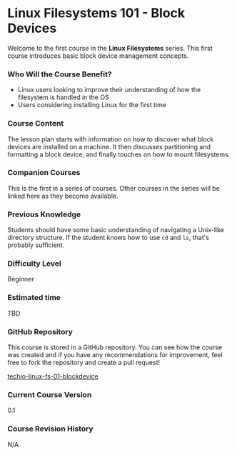 # Linux Filesystems 101 - Block Devices

Welcome to the first course in the **Linux Filesystems** series. This first course introduces basic block device management concepts.

### Who Will the Course Benefit?
 - Linux users looking to improve their understanding of how the filesystem is handled in the OS
 - Users considering installing Linux for the first time

### Course Content
The lesson plan starts with information on how to discover what block devices are installed on a machine. It then discusses partitioning and formatting a block device, and finally touches on how to mount filesystems.

### Companion Courses
This is the first in a series of courses. Other courses in the series will be linked here as they become available.

### Previous Knowledge
Students should have some basic understanding of navigating a Unix-like directory structure. If the student knows how to use `cd` and `ls`, that's probably sufficient.

### Difficulty Level
Beginner

### Estimated time
TBD

### GitHub Repository
This course is stored in a GitHub repository. You can see how the course was created and if you have any recommendations for improvement, feel free to fork the repository and create a pull request!

[techio-linux-fs-01-blockdevice](https://github.com/danBhentschel/techio-linux-fs-01-blockdevice)

### Current Course Version
0.1

### Course Revision History
N/A
